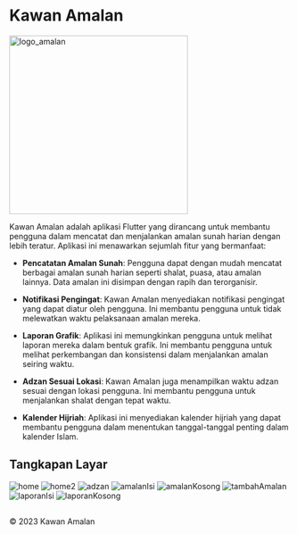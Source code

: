 # Kawan Amalan

<img width="320" height="320" alt="logo_amalan" src="https://github.com/Aizan05/flutter_kawan_amalan/assets/110684395/902d6c80-622b-4339-a6fa-d5c8e7616f5c">


Kawan Amalan adalah aplikasi Flutter yang dirancang untuk membantu pengguna dalam mencatat dan menjalankan amalan sunah harian dengan lebih teratur. Aplikasi ini menawarkan sejumlah fitur yang bermanfaat:

- **Pencatatan Amalan Sunah**: Pengguna dapat dengan mudah mencatat berbagai amalan sunah harian seperti shalat, puasa, atau amalan lainnya. Data amalan ini disimpan dengan rapih dan terorganisir.

- **Notifikasi Pengingat**: Kawan Amalan menyediakan notifikasi pengingat yang dapat diatur oleh pengguna. Ini membantu pengguna untuk tidak melewatkan waktu pelaksanaan amalan mereka.

- **Laporan Grafik**: Aplikasi ini memungkinkan pengguna untuk melihat laporan mereka dalam bentuk grafik. Ini membantu pengguna untuk melihat perkembangan dan konsistensi dalam menjalankan amalan seiring waktu.

- **Adzan Sesuai Lokasi**: Kawan Amalan juga menampilkan waktu adzan sesuai dengan lokasi pengguna. Ini membantu pengguna untuk menjalankan shalat dengan tepat waktu.

- **Kalender Hijriah**: Aplikasi ini menyediakan kalender hijriah yang dapat membantu pengguna dalam menentukan tanggal-tanggal penting dalam kalender Islam.

## Tangkapan Layar

![home](https://github.com/Aizan05/flutter_kawan_amalan/assets/110684395/a46315f1-5e11-4244-8677-3cb1aac2b871)
![home2](https://github.com/Aizan05/flutter_kawan_amalan/assets/110684395/2908179b-4583-4a13-89f3-83b38e13be64)
![adzan](https://github.com/Aizan05/flutter_kawan_amalan/assets/110684395/f0719880-a84e-476a-b03d-387fb4964022)
![amalanIsi](https://github.com/Aizan05/flutter_kawan_amalan/assets/110684395/23071762-0635-4db4-ad17-ce83b3e060b5)
![amalanKosong](https://github.com/Aizan05/flutter_kawan_amalan/assets/110684395/11fb1606-d60c-44f3-b8e2-046854346e95)
![tambahAmalan](https://github.com/Aizan05/flutter_kawan_amalan/assets/110684395/856646ca-b1dc-4b59-8a24-6d3ea29ead13)
![laporanIsi](https://github.com/Aizan05/flutter_kawan_amalan/assets/110684395/645cea0e-971f-4a96-8587-fc6c1d5762d0)
![laporanKosong](https://github.com/Aizan05/flutter_kawan_amalan/assets/110684395/fcf3a24a-ac9c-42d3-ae25-964ca9eecf90)





## 
© 2023 Kawan Amalan

